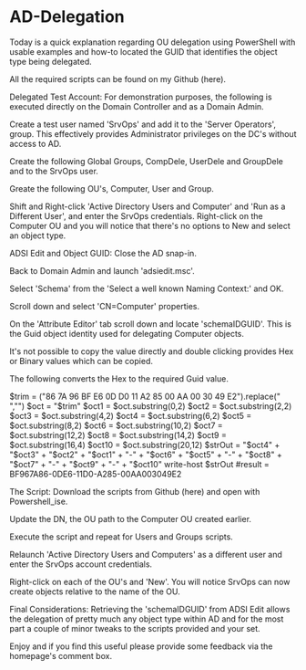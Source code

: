 # AD-Delegation

Today is a quick explanation regarding OU delegation using PowerShell with usable examples and how-to located the GUID that identifies the object type being delegated.

All the required scripts can be found on my Github (here).

Delegated Test Account:
For demonstration purposes, the following is executed directly on the Domain Controller and as a Domain Admin.

Create a test user named 'SrvOps' and add it to the 'Server Operators', group. This effectively provides Administrator privileges on the DC's without access to AD.

Create the following Global Groups, CompDele, UserDele and GroupDele and to the SrvOps user. 

Greate the following OU's, Computer, User and Group.

Shift and Right-click 'Active Directory Users and Computer' and 'Run as a Different User', and enter the SrvOps credentials. Right-click on the Computer OU and you will notice that there's no options to New and select an object type.

ADSI Edit and Object GUID:
Close the AD snap-in.

Back to Domain Admin and launch 'adsiedit.msc'.

Select 'Schema' from the 'Select a well known Naming Context:' and OK.

Scroll down and select 'CN=Computer' properties.

On the 'Attribute Editor' tab scroll down and locate 'schemaIDGUID'. This is the Guid object identity used for delegating Computer objects.

It's not possible to copy the value directly and double clicking provides Hex or Binary values which can be copied. 

The following converts the Hex to the required Guid value.

$trim = ("86 7A 96 BF E6 0D D0 11 A2 85 00 AA 00 30 49 E2").replace(" ","")
$oct = "$trim"
$oct1 = $oct.substring(0,2)
$oct2 = $oct.substring(2,2)
$oct3 = $oct.substring(4,2)
$oct4 = $oct.substring(6,2)
$oct5 = $oct.substring(8,2)
$oct6 = $oct.substring(10,2)
$oct7 = $oct.substring(12,2)
$oct8 = $oct.substring(14,2)
$oct9 = $oct.substring(16,4)
$oct10 = $oct.substring(20,12)
$strOut = "$oct4" + "$oct3" + "$oct2" + "$oct1" + "-" + "$oct6" + "$oct5" + "-" + "$oct8" + "$oct7" + "-" + "$oct9" + "-" + "$oct10"
write-host $strOut
#result = BF967A86-0DE6-11D0-A285-00AA003049E2

The Script:
Download the scripts from Github (here) and open with Powershell_ise.

Update the DN, the OU path to the Computer OU created earlier.

Execute the script and repeat for Users and Groups scripts.

Relaunch 'Active Directory Users and Computers' as a different user and enter the SrvOps account credentials.

Right-click on each of the OU's and 'New'. You will notice SrvOps can now create objects relative to the name of the OU.

Final Considerations:
Retrieving the 'schemaIDGUID' from ADSI Edit allows the delegation of pretty much any object type within AD and for the most part a couple of minor tweaks to the scripts provided and your set.

Enjoy and if you find this useful please provide some feedback via the homepage's comment box.
